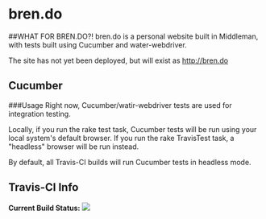 # bren.do
##WHAT FOR BREN.DO?!
bren.do is a personal website built in Middleman, with tests built 
using Cucumber and water-webdriver.

The site has not yet been deployed, but will exist as http://bren.do

## Cucumber
###Usage
Right now, Cucumber/watir-webdriver tests are used for integration testing.

Locally, if you run the rake test task, Cucumber tests will be run using your local system's
default browser. If you run the rake TravisTest task, a "headless" browser will be run instead.

By default, all Travis-CI builds will run Cucumber tests in headless mode.

## Travis-CI Info
**Current Build Status:**  ![](https://travis-ci.org/brennx0r/bren.do.svg?branch=master)
